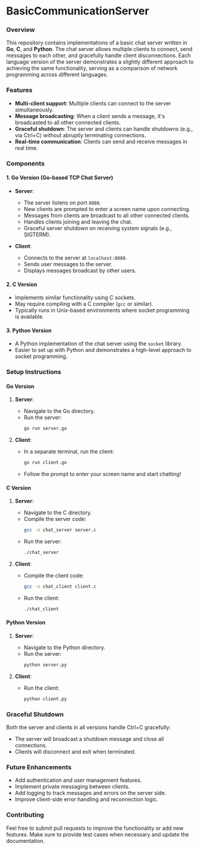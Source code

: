 ﻿# BasicCommunicationServer

### Overview
This repository contains implementations of a basic chat server written in **Go**, **C**, and **Python**. The chat server allows multiple clients to connect, send messages to each other, and gracefully handle client disconnections. Each language version of the server demonstrates a slightly different approach to achieving the same functionality, serving as a comparison of network programming across different languages.

### Features
- **Multi-client support**: Multiple clients can connect to the server simultaneously.
- **Message broadcasting**: When a client sends a message, it's broadcasted to all other connected clients.
- **Graceful shutdown**: The server and clients can handle shutdowns (e.g., via Ctrl+C) without abruptly terminating connections.
- **Real-time communication**: Clients can send and receive messages in real time.

### Components

#### 1. Go Version (Go-based TCP Chat Server)
- **Server**:
  - The server listens on port `8080`.
  - New clients are prompted to enter a screen name upon connecting.
  - Messages from clients are broadcast to all other connected clients.
  - Handles clients joining and leaving the chat.
  - Graceful server shutdown on receiving system signals (e.g., SIGTERM).
  
- **Client**:
  - Connects to the server at `localhost:8080`.
  - Sends user messages to the server.
  - Displays messages broadcast by other users.

#### 2. C Version
- Implements similar functionality using C sockets.
- May require compiling with a C compiler (`gcc` or similar).
- Typically runs in Unix-based environments where socket programming is available.
  
#### 3. Python Version
- A Python implementation of the chat server using the `socket` library.
- Easier to set up with Python and demonstrates a high-level approach to socket programming.

### Setup Instructions

#### Go Version

1. **Server**:
   - Navigate to the Go directory.
   - Run the server:
     ```bash
     go run server.go
     ```
   
2. **Client**:
   - In a separate terminal, run the client:
     ```bash
     go run client.go
     ```
   - Follow the prompt to enter your screen name and start chatting!

#### C Version

1. **Server**:
   - Navigate to the C directory.
   - Compile the server code:
     ```bash
     gcc -o chat_server server.c
     ```
   - Run the server:
     ```bash
     ./chat_server
     ```

2. **Client**:
   - Compile the client code:
     ```bash
     gcc -o chat_client client.c
     ```
   - Run the client:
     ```bash
     ./chat_client
     ```

#### Python Version

1. **Server**:
   - Navigate to the Python directory.
   - Run the server:
     ```bash
     python server.py
     ```

2. **Client**:
   - Run the client:
     ```bash
     python client.py
     ```

### Graceful Shutdown
Both the server and clients in all versions handle Ctrl+C gracefully:
- The server will broadcast a shutdown message and close all connections.
- Clients will disconnect and exit when terminated.

### Future Enhancements
- Add authentication and user management features.
- Implement private messaging between clients.
- Add logging to track messages and errors on the server side.
- Improve client-side error handling and reconnection logic.

### Contributing
Feel free to submit pull requests to improve the functionality or add new features. Make sure to provide test cases when necessary and update the documentation.

